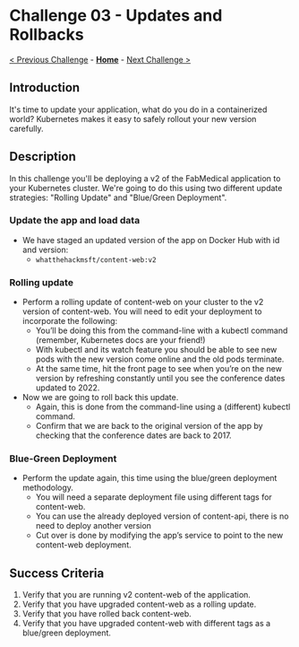 # Challenge 03 - Updates and Rollbacks

[< Previous Challenge](./Challenge-02-deploy.md) - **[Home](../README.md)** - [Next Challenge >](./Challenge-04-ingress.md)

## Introduction

It's time to update your application, what do you do in a containerized world? Kubernetes makes it easy to safely rollout your new version carefully.

## Description

In this challenge you'll be deploying a v2 of the FabMedical application to your Kubernetes cluster. We're going to do this using two different update strategies: "Rolling Update" and "Blue/Green Deployment".

### Update the app and load data
- We have staged an updated version of the app on Docker Hub with id and version:
	- `whatthehackmsft/content-web:v2`


### Rolling update
- Perform a rolling update of content-web on your cluster to the v2 version of content-web.  You will need to edit your deployment to incorporate the following:
  - You’ll be doing this from the command-line with a kubectl command (remember, Kubernetes docs are your friend!)
  - With kubectl and its watch feature you should be able to see new pods with the new version come online and the old pods terminate.
  - At the same time, hit the front page to see when you’re on the new version by refreshing constantly until you see the conference dates updated to 2022. 
- Now we are going to roll back this update.
	- Again, this is done from the command-line using a (different) kubectl command.
	- Confirm that we are back to the original version of the app by checking that the conference dates are back to 2017.
### Blue-Green Deployment
- Perform the update again, this time using the blue/green deployment methodology.
	- You will need a separate deployment file using different tags for content-web.
	- You can use the already deployed version of content-api, there is no need to deploy another version
	- Cut over is done by modifying the app’s service to point to the new content-web deployment.

## Success Criteria

1. Verify that you are running v2 content-web of the application.
1. Verify that you have upgraded content-web as a rolling update.
1. Verify that you have rolled back content-web.
1. Verify that you have upgraded content-web with different tags as a blue/green deployment.
